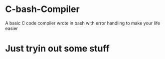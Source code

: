 # C-bash-Compiler
A basic C code compiler wrote in bash with error handling to make your life easier
# Just tryin out some stuff

